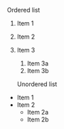 Ordered list
1. Item 1
2. Item 2
3. Item 3
   1. Item 3a
   2. Item 3b
   
   
   Unordered list
* Item 1
* Item 2
  * Item 2a
  * Item 2b
